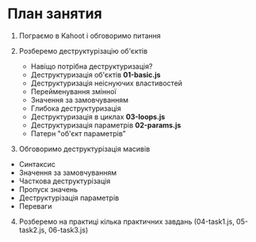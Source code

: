 # План занятия

1. Пограємо в Kahoot і обговоримо питання

2. Розберемо деструктурізацію об'єктів

   - Навіщо потрібна деструктуризація?
   - Деструктуризація об'єктів **01-basic.js**
   - Деструктуризація неіснуючих властивостей
   - Перейменування змінної
   - Значення за замовчуванням
   - Глибока деструктуризація
   - Деструктуризація в циклах **03-loops.js**
   - Деструктуризація параметрів **02-params.js**
   - Патерн "об'єкт параметрів”

3. Обговоримо деструктурізація масивів

- Синтаксис
- Значення за замовчуванням
- Часткова деструктурізація
- Пропуск значень
- Деструктурізація параметрів
- Переваги

4. Розберемо на практиці кілька практичних завдань (04-task1.js, 05-task2.js,
   06-task3.js)

